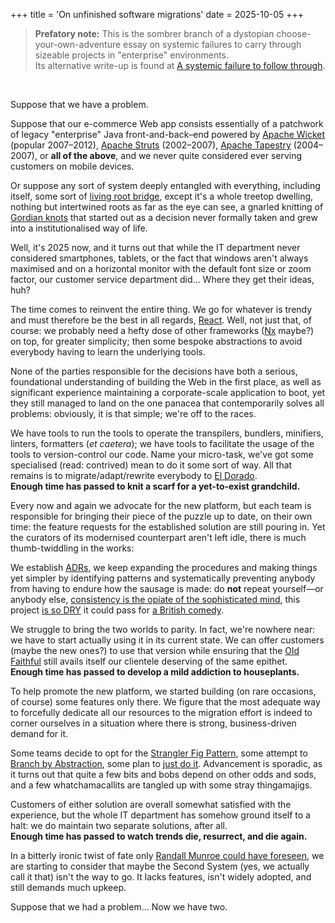 +++
title = 'On unfinished software migrations'
date = 2025-10-05
+++

>    **Prefatory note:** This is the sombrer branch of a dystopian
> choose-your-own-adventure essay on systemic failures to carry through sizeable
> projects in "enterprise" environments.<br>
>    Its alternative write-up is found at [A systemic failure to follow
> through](@/thoughts/failing-to-follow-through.md).

<br>

Suppose that we have a problem.

Suppose that our e-commerce Web app consists essentially of a
patchwork of legacy "enterprise" Java front-and-back–end powered by
[Apache Wicket](https://wicket.apache.org/) (popular 2007–2012),
[Apache Struts](https://struts.apache.org/) (2002–2007), [Apache
Tapestry](https://tapestry.apache.org/) (2004–2007), or **all of the above**,
and we never quite considered ever serving customers on mobile devices.

Or suppose any sort of system deeply entangled with
everything, including itself, some sort of [living root
bridge](https://en.wikipedia.org/wiki/Living_root_bridge), except it's a whole
treetop dwelling, nothing but intertwined roots as far as the eye can see, a
gnarled knitting of [Gordian knots](https://en.wikipedia.org/wiki/Gordian_Knot)
that started out as a decision never formally taken and grew into a
institutionalised way of life.

Well, it's 2025 now, and it turns out that while the IT department never
considered smartphones, tablets, or the fact that windows aren't always
maximised and on a horizontal monitor with the default font size or zoom factor,
our customer service department did...  Where they get their ideas, huh?

<div class="hi">

The time comes to reinvent the entire thing.  We go for whatever is trendy and
must therefore be the best in all regards, [React](https://react.dev/).  Well,
not just that, of course: we probably need a hefty dose of other frameworks
([Nx](https://nx.dev/) maybe?) on top, for greater simplicity; then some bespoke
abstractions to avoid everybody having to learn the underlying tools.

None of the parties responsible for the decisions have both a serious,
foundational understanding of building the Web in the first place, as well as
significant experience maintaining a corporate-scale application to boot, yet
they still managed to land on the one panacea that contemporarily solves all
problems: obviously, it is that simple; we're off to the races.

   We have tools to run the tools to operate the transpilers, bundlers,
minifiers, linters, formatters (*et caetera*); we have tools to facilitate
the usage of the tools to version-control our code.  Name your micro-task,
we've got some specialised (read: contrived) mean to do it some sort
of way.  All that remains is to migrate/adapt/rewrite everybody to [El
Dorado](https://en.wikipedia.org/wiki/El_Dorado).<br>
   **Enough time has passed to knit a scarf for a yet-to-exist grandchild.**

</div>

Every now and again we advocate for the new platform, but each team is
responsible for bringing their piece of the puzzle up to date, on their own
time: the feature requests for the established solution are still pouring in.
Yet the curators of its modernised counterpart aren't left idle, there is much
thumb-twiddling in the works:

We establish [ADRs](https://adr.github.io/), we keep expanding the procedures
and making things yet simpler by identifying patterns and systematically
preventing anybody from having to endure how the sausage is made: do **not**
repeat yourself—or anybody else, [consistency is the opiate of the sophisticated
mind](https://en.wikipedia.org/wiki/Wikipedia:Emerson_and_Wilde_on_consistency),
this project [is so DRY](https://en.wikipedia.org/wiki/Don%27t_repeat_yourself)
it could pass for [a British
comedy](https://en.wikipedia.org/wiki/The_Office_(British_TV_series)).

<!-- [is so DRY](@/thoughts/the-dry-hoax.md). TODO: LINKME -->

   We struggle to bring the two worlds to parity.  In fact, we're nowhere
near: we have to start actually using it in its current state.  We can offer
customers (maybe the new ones?) to use that version while ensuring that the [Old
Faithful](https://en.wikipedia.org/wiki/Old_Faithful) still avails itself our
clientele deserving of the same epithet.<br>
   **Enough time has passed to develop a mild addiction to houseplants.**

<div class="hi">

To help promote the new platform, we started building (on rare occasions, of
course) some features only there.  We figure that the most adequate way to
forcefully dedicate all our resources to the migration effort is indeed to
corner ourselves in a situation where there is strong, business-driven demand
for it.

Some teams decide to opt for the [Strangler Fig
Pattern](https://en.wikipedia.org/wiki/Strangler_fig_pattern),
some attempt to [Branch by
Abstraction](https://martinfowler.com/bliki/BranchByAbstraction.html), some
plan to [just do it](https://www.youtube.com/watch?v=ZXsQAXx_ao0).  Advancement
is sporadic, as it turns out that quite a few bits and bobs depend on other
odds and sods, and a few whatchamacallits are tangled up with some stray
thingamajigs.

   Customers of either solution are overall somewhat satisfied with the
experience, but the whole IT department has somehow ground itself to a halt: we
do maintain two separate solutions, after all.<br>
   **Enough time has passed to watch trends die, resurrect, and die again.**

</div>

In a bitterly ironic twist of fate only [Randall Munroe could have
foreseen](https://www.xkcd.com/927/), we are starting to consider that maybe the
Second System (yes, we actually call it that) isn't the way to go.  It lacks
features, isn't widely adopted, and still demands much upkeep.

Suppose that we had a problem...  Now we have two.
